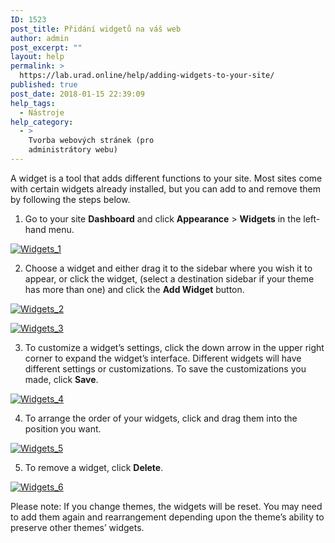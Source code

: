 ```yaml
---
ID: 1523
post_title: Přidání widgetů na váš web
author: admin
post_excerpt: ""
layout: help
permalink: >
  https://lab.urad.online/help/adding-widgets-to-your-site/
published: true
post_date: 2018-01-15 22:39:09
help_tags:
  - Nástroje
help_category:
  - >
    Tvorba webových stránek (pro
    administrátory webu)
---
```

A widget is a tool that adds different functions to your site. Most sites come with certain widgets already installed, but you can add to and remove them by following the steps below.

1. Go to your site <strong>Dashboard</strong> and click <strong>Appearance</strong> &gt; <strong>Widgets</strong> in the left-hand menu.

<a href="https://lab.urad.online/wp-content/uploads/2014/08/Widgets_1.png"><img class="alignnone wp-image-8889" src="https://openlab.citytech.cuny.edu/wp-content/uploads/2014/08/Widgets_1.png" alt="Widgets_1" /></a>

2. Choose a widget and either drag it to the sidebar where you wish it to appear, or click the widget, (select a destination sidebar if your theme has more than one) and click the <strong>Add Widget</strong> button.

<a href="https://lab.urad.online/wp-content/uploads/2014/08/Widgets_2.png"><img class="alignnone wp-image-8890" src="https://openlab.citytech.cuny.edu/wp-content/uploads/2014/08/Widgets_2.png" alt="Widgets_2" /></a>

<a href="https://lab.urad.online/wp-content/uploads/2014/08/Widgets_3.png"><img class="alignnone size-full wp-image-8891" src="https://openlab.citytech.cuny.edu/wp-content/uploads/2014/08/Widgets_3.png" alt="Widgets_3" /></a>

3. To customize a widget’s settings, click the down arrow in the upper right corner to expand the widget’s interface. Different widgets will have different settings or customizations. To save the customizations you made, click <strong>Save</strong>.

<a href="https://lab.urad.online/wp-content/uploads/2014/08/Widgets_4.png"><img class="alignnone wp-image-8892" src="https://openlab.citytech.cuny.edu/wp-content/uploads/2014/08/Widgets_4.png" alt="Widgets_4" /></a>

4. To arrange the order of your widgets, click and drag them into the position you want.

<a href="https://lab.urad.online/wp-content/uploads/2014/08/Widgets_5.png"><img class="alignnone size-full wp-image-8893" src="https://openlab.citytech.cuny.edu/wp-content/uploads/2014/08/Widgets_5.png" alt="Widgets_5" /></a>

5. To remove a widget, click <strong>Delete</strong>.

<a href="https://lab.urad.online/wp-content/uploads/2014/08/Widgets_6.png"><img class="alignnone size-full wp-image-8894" src="https://openlab.citytech.cuny.edu/wp-content/uploads/2014/08/Widgets_6.png" alt="Widgets_6" /></a>

Please note: If you change themes, the widgets will be reset. You may need to add them again and rearrangement depending upon the theme’s ability to preserve other themes’ widgets.